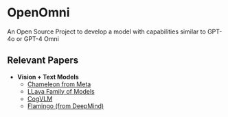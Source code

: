 # OpenOmni
An Open Source Project to develop a model with capabilities similar to GPT-4o or GPT-4 Omni

## Relevant Papers
- **Vision + Text Models**
  - [Chameleon from Meta](https://ai.meta.com/blog/generative-ai-text-images-cm3leon/)
  - [LLava Family of Models](https://llava-vl.github.io/)
  - [CogVLM](https://arxiv.org/abs/2311.03079)
  - [Flamingo (from DeepMind)](https://deepmind.google/discover/blog/tackling-multiple-tasks-with-a-single-visual-language-model/)
